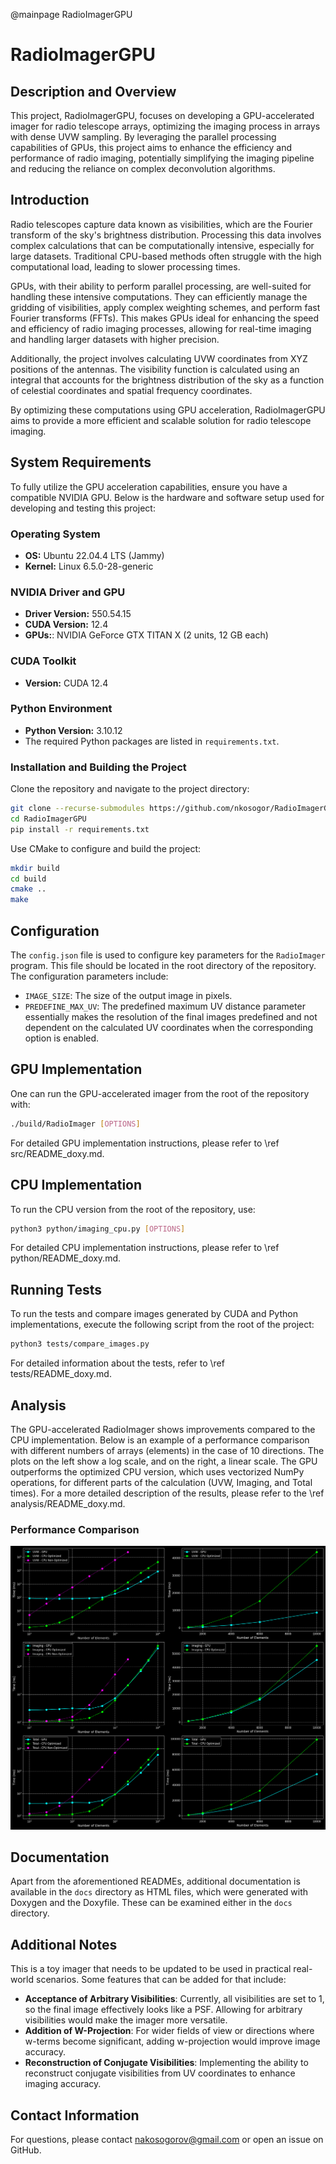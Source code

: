 @mainpage RadioImagerGPU

# RadioImagerGPU

## Description and Overview

This project, RadioImagerGPU, focuses on developing a GPU-accelerated imager for radio telescope arrays, optimizing the imaging process in arrays with dense UVW sampling. By leveraging the parallel processing capabilities of GPUs, this project aims to enhance the efficiency and performance of radio imaging, potentially simplifying the imaging pipeline and reducing the reliance on complex deconvolution algorithms.


## Introduction

Radio telescopes capture data known as visibilities, which are the Fourier transform of the sky's brightness distribution. Processing this data involves complex calculations that can be computationally intensive, especially for large datasets. Traditional CPU-based methods often struggle with the high computational load, leading to slower processing times.

GPUs, with their ability to perform parallel processing, are well-suited for handling these intensive computations. They can efficiently manage the gridding of visibilities, apply complex weighting schemes, and perform fast Fourier transforms (FFTs). This makes GPUs ideal for enhancing the speed and efficiency of radio imaging processes, allowing for real-time imaging and handling larger datasets with higher precision.

Additionally, the project involves calculating UVW coordinates from XYZ positions of the antennas. The visibility function is calculated using an integral that accounts for the brightness distribution of the sky as a function of celestial coordinates and spatial frequency coordinates.

By optimizing these computations using GPU acceleration, RadioImagerGPU aims to provide a more efficient and scalable solution for radio telescope imaging.





## System Requirements

To fully utilize the GPU acceleration capabilities, ensure you have a compatible NVIDIA GPU. Below is the hardware and software setup used for developing and testing this project:

### Operating System
- **OS:** Ubuntu 22.04.4 LTS (Jammy)
- **Kernel:** Linux 6.5.0-28-generic

### NVIDIA Driver and GPU
- **Driver Version:** 550.54.15
- **CUDA Version:** 12.4
- **GPUs:**: NVIDIA GeForce GTX TITAN X (2 units, 12 GB each)

### CUDA Toolkit
- **Version:** CUDA 12.4

### Python Environment
- **Python Version:** 3.10.12
- The required Python packages are listed in `requirements.txt`.


### Installation and Building the Project

Clone the repository and navigate to the project directory:

```bash
git clone --recurse-submodules https://github.com/nkosogor/RadioImagerGPU.git
cd RadioImagerGPU
pip install -r requirements.txt
```
Use CMake to configure and build the project:

```bash
mkdir build
cd build
cmake ..
make
```
## Configuration

The `config.json` file is used to configure key parameters for the `RadioImager` program. This file should be located in the root directory of the repository. The configuration parameters include:

- `IMAGE_SIZE`: The size of the output image in pixels.
- `PREDEFINE_MAX_UV`: The predefined maximum UV distance parameter essentially makes the resolution of the final images predefined and not dependent on the calculated UV coordinates when the corresponding option is enabled.


## GPU Implementation

One can run the GPU-accelerated imager from the root of the repository with:
```bash
./build/RadioImager [OPTIONS]
```
For detailed GPU implementation instructions, please refer to \ref src/README_doxy.md.


## CPU Implementation

To run the CPU version from the root of the repository, use:
```bash
python3 python/imaging_cpu.py [OPTIONS]
```
For detailed CPU implementation instructions, please refer to \ref python/README_doxy.md.


## Running Tests

To run the tests and compare images generated by CUDA and Python implementations, execute the following script from the root of the project:

```bash
python3 tests/compare_images.py
```

For detailed information about the tests, refer to \ref tests/README_doxy.md.


## Analysis

The GPU-accelerated RadioImager shows improvements compared to the CPU implementation. Below is an example of a performance comparison with different numbers of arrays (elements) in the case of 10 directions. The plots on the left show a log scale, and on the right, a linear scale. The GPU outperforms the optimized CPU version, which uses vectorized NumPy operations, for different parts of the calculation (UVW, Imaging, and Total times). For a more detailed description of the results, please refer to the \ref analysis/README_doxy.md.



### Performance Comparison

![](analysis/performance_comparison_num_directions_10_dark.png)



## Documentation

Apart from the aforementioned READMEs, additional documentation is available in the `docs` directory as HTML files, which were generated with Doxygen and the Doxyfile. These can be examined either in the `docs` directory.


## Additional Notes

This is a toy imager that needs to be updated to be used in practical real-world scenarios. Some features that can be added for that include:

- **Acceptance of Arbitrary Visibilities**: Currently, all visibilities are set to 1, so the final image effectively looks like a PSF. Allowing for arbitrary visibilities would make the imager more versatile.
- **Addition of W-Projection**: For wider fields of view or directions where w-terms become significant, adding w-projection would improve image accuracy.
- **Reconstruction of Conjugate Visibilities**: Implementing the ability to reconstruct conjugate visibilities from UV coordinates to enhance imaging accuracy.


## Contact Information

For questions, please contact [nakosogorov@gmail.com](mailto:nakosogorov@gmail.com) or open an issue on GitHub.


